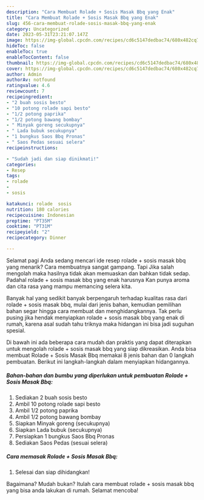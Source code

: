 ```yaml
---
description: "Cara Membuat Rolade + Sosis Masak Bbq yang Enak"
title: "Cara Membuat Rolade + Sosis Masak Bbq yang Enak"
slug: 456-cara-membuat-rolade-sosis-masak-bbq-yang-enak
category: Uncategorized
date: 2023-05-31T23:21:07.147Z
image: https://img-global.cpcdn.com/recipes/cd6c5147dedbac74/680x482cq70/rolade-sosis-masak-bbq-foto-resep-utama.jpg
hideToc: false
enableToc: true
enableTocContent: false
thumbnail: https://img-global.cpcdn.com/recipes/cd6c5147dedbac74/680x482cq70/rolade-sosis-masak-bbq-foto-resep-utama.jpg
cover: https://img-global.cpcdn.com/recipes/cd6c5147dedbac74/680x482cq70/rolade-sosis-masak-bbq-foto-resep-utama.jpg
author: Admin
authorAv: notfound
ratingvalue: 4.6
reviewcount: 7
recipeingredient:
- "2 buah sosis besto"
- "10 potong rolade sapi besto"
- "1/2 potong paprika"
- "1/2 potong bawang bombay"
- " Minyak goreng secukupnya"
- " Lada bubuk secukupnya"
- "1 bungkus Saos Bbq Pronas"
- " Saos Pedas sesuai selera"
recipeinstructions:

- "Sudah jadi dan siap dinikmati!"
categories:
- Resep
tags:
- rolade
- 
- sosis

katakunci: rolade  sosis 
nutrition: 180 calories
recipecuisine: Indonesian
preptime: "PT35M"
cooktime: "PT31M"
recipeyield: "2"
recipecategory: Dinner

---
```



Selamat pagi Anda sedang mencari ide resep rolade + sosis masak bbq yang menarik? Cara membuatnya sangat gampang. Tapi Jika salah mengolah maka hasilnya tidak akan memuaskan dan bahkan tidak sedap. Padahal rolade + sosis masak bbq yang enak harusnya Kan punya aroma dan cita rasa yang mampu memancing selera kita.




Banyak hal yang sedikit banyak berpengaruh terhadap kualitas rasa dari rolade + sosis masak bbq, mulai dari jenis bahan, kemudian pemilihan bahan segar hingga cara membuat dan menghidangkannya. Tak perlu pusing jika hendak menyiapkan rolade + sosis masak bbq yang enak di rumah, karena asal sudah tahu triknya maka hidangan ini bisa jadi suguhan spesial.


Di bawah ini ada beberapa cara mudah dan praktis yang dapat diterapkan untuk mengolah rolade + sosis masak bbq yang siap dikreasikan. Anda bisa membuat Rolade + Sosis Masak Bbq memakai 8 jenis bahan dan 0 langkah pembuatan. Berikut ini langkah-langkah dalam menyiapkan hidangannya.

<!--inarticleads1-->

##### Bahan-bahan dan bumbu yang diperlukan untuk pembuatan Rolade + Sosis Masak Bbq:

1. Sediakan 2 buah sosis besto
1. Ambil 10 potong rolade sapi besto
1. Ambil 1/2 potong paprika
1. Ambil 1/2 potong bawang bombay
1. Siapkan  Minyak goreng (secukupnya)
1. Siapkan  Lada bubuk (secukupnya)
1. Persiapkan 1 bungkus Saos Bbq Pronas
1. Sediakan  Saos Pedas (sesuai selera)




<!--inarticleads2-->

##### Cara memasak Rolade + Sosis Masak Bbq:


1. Selesai dan siap dihidangkan!



Bagaimana? Mudah bukan? Itulah cara membuat rolade + sosis masak bbq yang bisa anda lakukan di rumah. Selamat mencoba!
